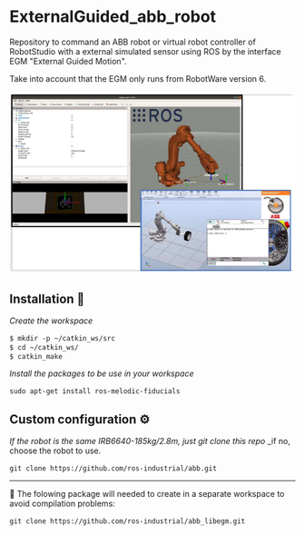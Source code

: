 # ExternalGuided_abb_robot
Repository to command an ABB robot or virtual robot controller of RobotStudio with a external simulated sensor using ROS by the interface EGM "External Guided Motion".

Take into account that the EGM only runs from RobotWare version 6. 

![ROS external guiding of a virtual controller robot using EGM](https://github.com/esdalar/ExternalGuided_abb_robot/blob/main/external_guided_app_ROS_RobotStudio.png)

## Installation 🔧

_Create the workspace_

```
$ mkdir -p ~/catkin_ws/src
$ cd ~/catkin_ws/
$ catkin_make
```

_Install the packages to be use in your workspace_

```
sudo apt-get install ros-melodic-fiducials
```
## Custom configuration ⚙️

_If the robot is the same IRB6640-185kg/2.8m, just git clone this repo_
_if no,  choose the robot to use.


```
git clone https://github.com/ros-industrial/abb.git
```

********************************

 📌 The folowing package will needed to create in a separate workspace to avoid compilation problems:

```
git clone https://github.com/ros-industrial/abb_libegm.git
```




